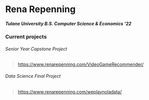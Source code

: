 # Rena Repenning

##### Tulane University B.S. Computer Science & Economics '22


### Current projects
###### Senior Year Capstone Project
> https://www.renarepenning.com/VideoGameRecommender/
###### Data Science Final Project
> https://www.renarepenning.com/weplaynoladata/
